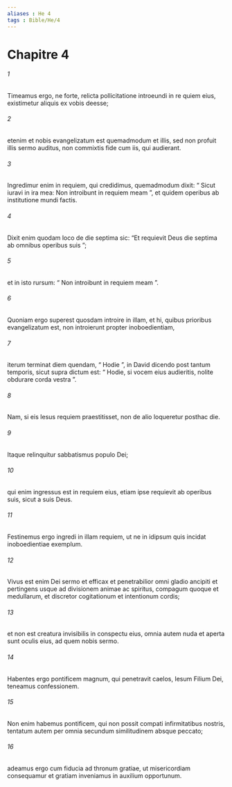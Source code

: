 ```yaml
---
aliases : He 4
tags : Bible/He/4
---
```


# Chapitre 4

###### 1
Timeamus ergo, ne forte, relicta pollicitatione introeundi in re quiem eius, existimetur aliquis ex vobis deesse; 
###### 2
etenim et nobis evangelizatum est quemadmodum et illis, sed non profuit illis sermo auditus, non commixtis fide cum iis, qui audierant. 
###### 3
Ingredimur enim in requiem, qui credidimus, quemadmodum dixit: “ Sicut iuravi in ira mea: Non introibunt in requiem meam ”, et quidem operibus ab institutione mundi factis. 
###### 4
Dixit enim quodam loco de die septima sic: “Et requievit Deus die septima ab omnibus operibus suis ”; 
###### 5
et in isto rursum: “ Non introibunt in requiem meam ”. 
###### 6
Quoniam ergo superest quosdam introire in illam, et hi, quibus prioribus evangelizatum est, non introierunt propter inoboedientiam, 
###### 7
iterum terminat diem quendam, “ Hodie ”, in David dicendo post tantum temporis, sicut supra dictum est: “ Hodie, si vocem eius audieritis, nolite obdurare corda vestra ”.
###### 8
Nam, si eis Iesus requiem praestitisset, non de alio loqueretur posthac die. 
###### 9
Itaque relinquitur sabbatismus populo Dei; 
###### 10
qui enim ingressus est in requiem eius, etiam ipse requievit ab operibus suis, sicut a suis Deus.
###### 11
Festinemus ergo ingredi in illam requiem, ut ne in idipsum quis incidat inoboedientiae exemplum. 
###### 12
Vivus est enim Dei sermo et efficax et penetrabilior omni gladio ancipiti et pertingens usque ad divisionem animae ac spiritus, compagum quoque et medullarum, et discretor cogitationum et intentionum cordis; 
###### 13
et non est creatura invisibilis in conspectu eius, omnia autem nuda et aperta sunt oculis eius, ad quem nobis sermo.
###### 14
Habentes ergo pontificem magnum, qui penetravit caelos, Iesum Filium Dei, teneamus confessionem. 
###### 15
Non enim habemus pontificem, qui non possit compati infirmitatibus nostris, tentatum autem per omnia secundum similitudinem absque peccato; 
###### 16
adeamus ergo cum fiducia ad thronum gratiae, ut misericordiam consequamur et gratiam inveniamus in auxilium opportunum.
